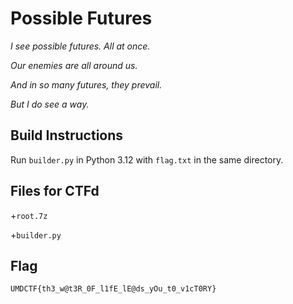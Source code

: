 # Possible Futures

*I see possible futures. All at once.*

*Our enemies are all around us.*

*And in so many futures, they prevail.*

*But I do see a way.*

## Build Instructions

Run `builder.py` in Python 3.12 with `flag.txt` in the same directory.

## Files for CTFd

  +`root.7z`

  +`builder.py`

## Flag

`UMDCTF{th3_w@t3R_0F_l1fE_lE@ds_yOu_t0_v1cT0RY}`
